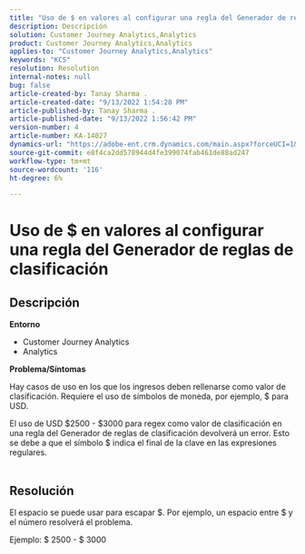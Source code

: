 ```yaml
---
title: "Uso de $ en valores al configurar una regla del Generador de reglas de clasificación"
description: Descripción
solution: Customer Journey Analytics,Analytics
product: Customer Journey Analytics,Analytics
applies-to: "Customer Journey Analytics,Analytics"
keywords: "KCS"
resolution: Resolution
internal-notes: null
bug: false
article-created-by: Tanay Sharma .
article-created-date: "9/13/2022 1:54:28 PM"
article-published-by: Tanay Sharma .
article-published-date: "9/13/2022 1:56:42 PM"
version-number: 4
article-number: KA-14027
dynamics-url: "https://adobe-ent.crm.dynamics.com/main.aspx?forceUCI=1&pagetype=entityrecord&etn=knowledgearticle&id=789a4d90-6b33-ed11-9db1-002248086735"
source-git-commit: e8f4ca2dd578944d4fe399074fab461de88ad247
workflow-type: tm+mt
source-wordcount: '116'
ht-degree: 6%

---
```


# Uso de $ en valores al configurar una regla del Generador de reglas de clasificación

## Descripción


<b>Entorno</b>

- Customer Journey Analytics
- Analytics




<b>Problema/Síntomas</b>

Hay casos de uso en los que los ingresos deben rellenarse como valor de clasificación. Requiere el uso de símbolos de moneda, por ejemplo, $ para USD.



El uso de USD $2500 - $3000 para regex como valor de clasificación en una regla del Generador de reglas de clasificación devolverá un error. Esto se debe a que el símbolo $ indica el final de la clave en las expresiones regulares.
<br> 

## Resolución


El espacio se puede usar para escapar $. Por ejemplo, un espacio entre $ y el número resolverá el problema.

Ejemplo: $ 2500 - $ 3000
